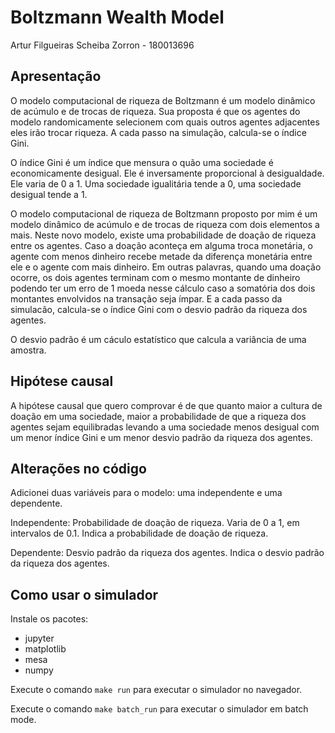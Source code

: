 # Boltzmann Wealth Model

Artur Filgueiras Scheiba Zorron - 180013696

## Apresentação

O modelo computacional de riqueza de Boltzmann é um modelo dinâmico de acúmulo e de trocas de riqueza. Sua proposta é que os agentes do modelo randomicamente selecionem com quais outros agentes adjacentes eles irão trocar riqueza. A cada passo na simulação, calcula-se o índice Gini.

O índice Gini é um índice que mensura o quão uma sociedade é economicamente desigual. Ele é inversamente proporcional à desigualdade. Ele varia de 0 a 1. Uma sociedade igualitária tende a 0, uma sociedade desigual tende a 1.

O modelo computacional de riqueza de Boltzmann proposto por mim é um modelo dinâmico de acúmulo e de trocas de riqueza com dois elementos a mais. Neste novo modelo, existe uma probabilidade de doação de riqueza entre os agentes. Caso a doação aconteça em alguma troca monetária, o agente com menos dinheiro recebe metade da diferença monetária entre ele e o agente com mais dinheiro. Em outras palavras, quando uma doação ocorre, os dois agentes terminam com o mesmo montante de dinheiro podendo ter um erro de 1 moeda nesse cálculo caso a somatória dos dois montantes envolvidos na transação seja ímpar. E a cada passo da simulacão, calcula-se o índice Gini com o desvio padrão da riqueza dos agentes.

O desvio padrão é um cáculo estatístico que calcula a variância de uma amostra.

## Hipótese causal

A hipótese causal que quero comprovar é de que quanto maior a cultura de doação em uma sociedade, maior a probabilidade de que a riqueza dos agentes sejam equilibradas levando a uma sociedade menos desigual com um menor índice Gini e um menor desvio padrão da riqueza dos agentes.

## Alterações no código

Adicionei duas variáveis para o modelo: uma independente e uma dependente.

Independente: Probabilidade de doação de riqueza. Varia de 0 a 1, em intervalos de 0.1. Indica a probabilidade de doação de riqueza.

Dependente: Desvio padrão da riqueza dos agentes. Indica o desvio padrão da riqueza dos agentes.

## Como usar o simulador

Instale os pacotes:

- jupyter
- matplotlib
- mesa
- numpy

Execute o comando `make run` para executar o simulador no navegador.

Execute o comando `make batch_run` para executar o simulador em batch mode.
